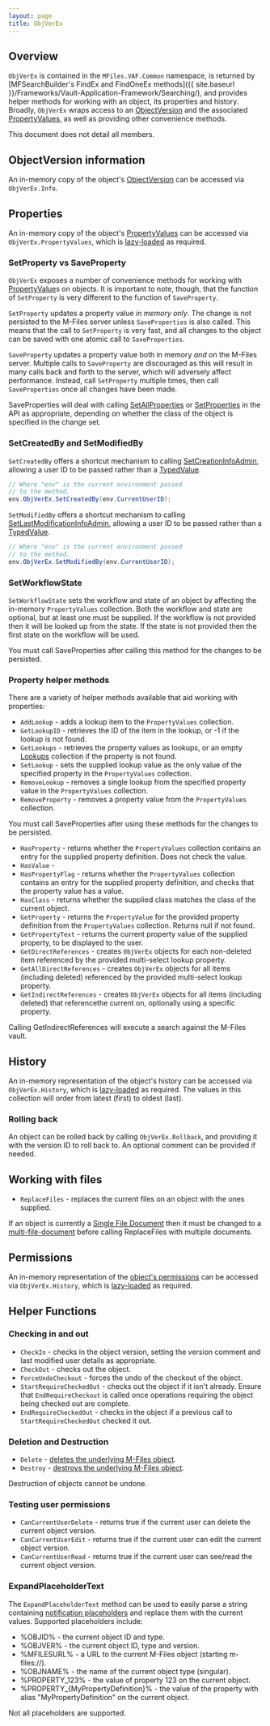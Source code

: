 ```yaml
---
layout: page
title: ObjVerEx
---
```


## Overview

`ObjVerEx` is contained in the `MFiles.VAF.Common` namespace, is returned by [MFSearchBuilder's FindEx and FindOneEx methods]({{ site.baseurl }}/Frameworks/Vault-Application-Framework/Searching/), and provides helper methods for working with an object, its properties and history.  Broadly, `ObjVerEx` wraps access to an [ObjectVersion](https://www.m-files.com/api/documentation/latest/index.html#MFilesAPI~ObjectVersion.html) and the associated [PropertyValues](https://www.m-files.com/api/documentation/latest/index.html#MFilesAPI~PropertyValues.html), as well as providing other convenience methods.

This document does not detail all members.

## ObjectVersion information

An in-memory copy of the object's [ObjectVersion](https://www.m-files.com/api/documentation/latest/index.html#MFilesAPI~ObjectVersion.html) can be accessed via `ObjVerEx.Info`.

## Properties

An in-memory copy of the object's [PropertyValues](https://www.m-files.com/api/documentation/latest/index.html#MFilesAPI~PropertyValues.html) can be accessed via `ObjVerEx.PropertyValues`, which is [lazy-loaded](https://en.wikipedia.org/wiki/Lazy_loading) as required.

### SetProperty vs SaveProperty

`ObjVerEx` exposes a number of convenience methods for working with [PropertyValue](https://www.m-files.com/api/documentation/latest/index.html#MFilesAPI~PropertyValue.html)s on objects.  It is important to note, though, that the function of `SetProperty` is very different to the function of `SaveProperty`.

`SetProperty` updates a property value *in memory only*.  The change is not persisted to the M-Files server unless `SaveProperties` is also called.  This means that the call to `SetProperty` is very fast, and all changes to the object can be saved with one atomic call to `SaveProperties`.

`SaveProperty` updates a property value both in memory *and* on the M-Files server.  Multiple calls to `SaveProperty` are discouraged as this will result in many calls back and forth to the server, which will adversely affect performance.  Instead, call `SetProperty` multiple times, then call `SaveProperties` once all changes have been made.

<p class="note">SaveProperties will deal with calling <a href="https://www.m-files.com/api/documentation/latest/index.html#MFilesAPI~VaultObjectPropertyOperations~SetAllProperties.html">SetAllProperties</a> or <a href="https://www.m-files.com/api/documentation/latest/index.html#MFilesAPI~VaultObjectPropertyOperations~SetProperties.html">SetProperties</a> in the API as appropriate, depending on whether the class of the object is specified in the change set.</p>

### SetCreatedBy and SetModifiedBy

`SetCreatedBy` offers a shortcut mechanism to calling [SetCreationInfoAdmin](https://www.m-files.com/api/documentation/latest/index.html#MFilesAPI~VaultObjectPropertyOperations~SetCreationInfoAdmin.html), allowing a user ID to be passed rather than a [TypedValue](https://www.m-files.com/api/documentation/latest/index.html#MFilesAPI~TypedValue.html).

```csharp
// Where "env" is the current environment passed
// to the method.
env.ObjVerEx.SetCreatedBy(env.CurrentUserID);
```

`SetModifiedBy` offers a shortcut mechanism to calling [SetLastModificationInfoAdmin](https://www.m-files.com/api/documentation/latest/index.html#MFilesAPI~VaultObjectPropertyOperations~SetLastModificationInfoAdmin.html), allowing a user ID to be passed rather than a [TypedValue](https://www.m-files.com/api/documentation/latest/index.html#MFilesAPI~TypedValue.html).

```csharp
// Where "env" is the current environment passed
// to the method.
env.ObjVerEx.SetModifiedBy(env.CurrentUserID);
```

### SetWorkflowState

`SetWorkflowState` sets the workflow and state of an object by affecting the in-memory `PropertyValues` collection.  Both the workflow and state are optional, but at least one must be supplied.  If the workflow is not provided then it will be looked up from the state.  If the state is not provided then the first state on the workflow will be used.

<p class="note">You must call SaveProperties after calling this method for the changes to be persisted.</p>

### Property helper methods

There are a variety of helper methods available that aid working with properties:

* `AddLookup` - adds a lookup item to the `PropertyValues` collection.
* `GetLookupID` - retrieves the ID of the item in the lookup, or -1 if the lookup is not found.
* `GetLookups` - retrieves the property values as lookups, or an empty [Lookups](https://www.m-files.com/api/documentation/latest/index.html#MFilesAPI~Lookups.html) collection if the property is not found.
* `SetLookup` - sets the supplied lookup value as the only value of the specified property in the `PropertyValues` collection.
* `RemoveLookup` - removes a single lookup from the specified property value in the `PropertyValues` collection.
* `RemoveProperty` - removes a property value from the `PropertyValues` collection.

<p class="note">You must call SaveProperties after using these methods for the changes to be persisted.</p>

* `HasProperty` - returns whether the `PropertyValues` collection contains an entry for the supplied property definition.  Does not check the value.
* `HasValue` - 
* `HasPropertyFlag` - returns whether the `PropertyValues` collection contains an entry for the supplied property definition, and checks that the property value has a value.
* `HasClass` - returns whether the supplied class matches the class of the current object.
* `GetProperty` - returns the `PropertyValue` for the provided property definition from the `PropertyValues` collection.  Returns null if not found.
* `GetPropertyText` - returns the current property value of the supplied property, to be displayed to the user.
* `GetDirectReferences` - creates `ObjVerEx` objects for each non-deleted item referenced by the provided multi-select lookup property.
* `GetAllDirectReferences` - creates `ObjVerEx` objects for all items (including deleted) referenced by the provided multi-select lookup property.
* `GetIndirectReferences` - creates `ObjVerEx` objects for all items (including deleted) that referencethe current on, optionally using a specific property.

<p class="note warning">Calling GetIndirectReferences will execute a search against the M-Files vault.</p>

## History

An in-memory representation of the object's history can be accessed via `ObjVerEx.History`, which is [lazy-loaded](https://en.wikipedia.org/wiki/Lazy_loading) as required.  The values in this collection will order from latest (first) to oldest (last).

### Rolling back

An object can be rolled back by calling `ObjVerEx.Rollback`, and providing it with the version ID to roll back to.  An optional comment can be provided if needed.

## Working with files

* `ReplaceFiles` - replaces the current files on an object with the ones supplied.

<p class="note">If an object is currently a <a href="https://www.m-files.com/api/documentation/latest/index.html#MFilesAPI~ObjectVersion~SingleFile.html">Single File Document</a> then it must be changed to a <a href="https://www.m-files.com/api/documentation/latest/index.html#MFilesAPI~VaultObjectOperations~SetSingleFileObject.html">multi-file-document</a> before calling ReplaceFiles with multiple documents.</p>

## Permissions

An in-memory representation of the [object's permissions](https://www.m-files.com/api/documentation/latest/index.html#MFilesAPI~ObjectVersionPermissions.html) can be accessed via `ObjVerEx.History`, which is [lazy-loaded](https://en.wikipedia.org/wiki/Lazy_loading) as required.

## Helper Functions

### Checking in and out

* `CheckIn` - checks in the object version, setting the version comment and last modified user details as appropriate.
* `CheckOut` - checks out the object.
* `ForceUndoCheckout` - forces the undo of the checkout of the object.
* `StartRequireCheckedOut` - checks out the object if it isn't already.  Ensure that `EndRequireCheckout` is called once operations requiring the object being checked out are complete.
* `EndRequireCheckedOut` - checks in the object if a previous call to `StartRequireCheckedOut` checked it out.

### Deletion and Destruction

* `Delete` - [deletes the underlying M-Files object](https://www.m-files.com/api/documentation/latest/index.html#MFilesAPI~VaultObjectOperations~DeleteObject.html).
* `Destroy` - [destroys the underlying M-Files object](https://www.m-files.com/api/documentation/latest/index.html#MFilesAPI~VaultObjectOperations~DestroyObject.html).

<p class="note warning">Destruction of objects cannot be undone.</p>

### Testing user permissions

* `CanCurrentUserDelete` - returns true if the current user can delete the current object version.
* `CanCurrentUserEdit` - returns true if the current user can edit the current object version.
* `CanCurrentUserRead` - returns true if the current user can see/read the current object version.

### ExpandPlaceholderText

The `ExpandPlaceholderText` method can be used to easily parse a string containing [notification placeholders](http://www.m-files.com/user-guide/latest/eng/#Notifications.html#personalizing_notification_messages) and replace them with the current values.  Supported placeholders include:

* %OBJID% - the current object ID and type.
* %OBJVER% - the current object ID, type and version.
* %MFILESURL% - a URL to the current M-Files object (starting m-files://).
* %OBJNAME% - the name of the current object type (singular).
* %PROPERTY_123% - the value of property 123 on the current object.
* %PROPERTY_{MyPropertyDefinition}% - the value of the property with alias "MyPropertyDefinition" on the current object.

<p class="note">Not all placeholders are supported.</p>

